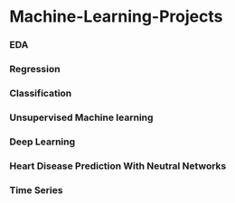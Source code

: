 # Machine-Learning-Projects
### EDA 
### Regression
### Classification
### Unsupervised Machine learning
### Deep Learning
### Heart Disease Prediction With Neutral Networks
### Time Series
